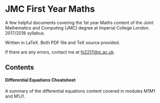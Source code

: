 # JMC First Year Maths

A few helpful documents covering the 1st year Maths content of the Joint Mathematics and Computing (JMC) degree at Imperial College London. 2017/2018 syllabus.

Written in LaTeX. Both PDF file and TeX source provided.

If there are any errors, contact me at fs2217@ic.ac.uk.

## Contents

#### Differential Equations Cheatsheet

A summary of the differential equations content covered in modules M1M1 and M1J1.

